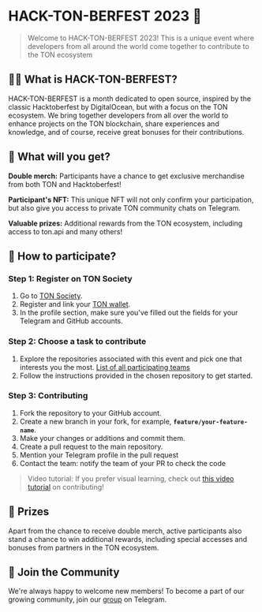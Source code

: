 # HACK-TON-BERFEST 2023 🚀



>Welcome to HACK-TON-BERFEST 2023! This is a unique event where developers from all around the world come together to contribute to the TON ecosystem

## 👨‍💻 What is HACK-TON-BERFEST?
HACK-TON-BERFEST is a month dedicated to open source, inspired by the classic Hacktoberfest by DigitalOcean, but with a focus on the TON ecosystem. We bring together developers from all over the world to enhance projects on the TON blockchain, share experiences and knowledge, and of course, receive great bonuses for their contributions.

## 🎁 What will you get?

**Double merch:** Participants have a chance to get exclusive merchandise from both TON and Hacktoberfest!

**Participant's NFT:** This unique NFT will not only confirm your participation, but also give you access to private TON community chats on Telegram.

**Valuable prizes:** Additional rewards from the TON ecosystem, including access to ton.api and many others!

## 🚀 How to participate?

### Step 1: Register on TON Society
1. Go to [TON Society]().
2. Register and link your [TON wallet]("https://ton.org/wallets?locale=en&pagination[limit]=-1").
3. In the profile section, make sure you've filled out the fields for your Telegram and GitHub accounts.

### Step 2: Choose a task to contribute
1. Explore the repositories associated with this event and pick one that interests you the most. [List of all participating teams]("")
2. Follow the instructions provided in the chosen repository to get started.

### Step 3: Contributing
1. Fork the repository to your GitHub account.
2. Create a new branch in your fork, for example, **`feature/your-feature-name`**.
3. Make your changes or additions and commit them.
4. Create a pull request to the main repository.
5. Mention your Telegram profile in the pull request
6. Contact the team: notify the team of your PR to check the code

>Video tutorial: If you prefer visual learning, check out [this video tutorial]() on contributing!

## 🎉 Prizes
Apart from the chance to receive double merch, active participants also stand a chance to win additional rewards, including special accesses and bonuses from partners in the TON ecosystem.

## 🚀 Join the Community

We're always happy to welcome new members! To become a part of our growing community, join our [group]("https://t.me/hack_ton_berfest_2023") on Telegram.